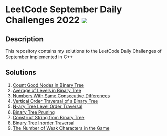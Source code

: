 # LeetCode September Daily Challenges 2022 <img src="https://img.icons8.com/external-bearicons-outline-color-bearicons/64/000000/external-Competition-business-and-marketing-bearicons-outline-color-bearicons.png"/>
## Description
This repository contains my solutions to the LeetCode Daily Challenges of September implemented in C++

## Solutions

1. <a href="https://github.com/miraehab/-LeetCode-September-Daily-Challenges-2022/blob/main/1448.%20Count%20Good%20Nodes%20in%20Binary%20Tree.cpp">Count Good Nodes in Binary Tree</a>
2. <a href="https://github.com/miraehab/-LeetCode-September-Daily-Challenges-2022/blob/main/637.%20Average%20of%20Levels%20in%20Binary%20Tree.cpp">Average of Levels in Binary Tree</a>
3. <a href="https://github.com/miraehab/-LeetCode-September-Daily-Challenges-2022/blob/main/967.%20Numbers%20With%20Same%20Consecutive%20Differences.cpp">Numbers With Same Consecutive Differences</a>
4. <a href="https://github.com/miraehab/-LeetCode-September-Daily-Challenges-2022/blob/main/987.%20Vertical%20Order%20Traversal%20of%20a%20Binary%20Tree.cpp">Vertical Order Traversal of a Binary Tree</a>
5. <a href="https://github.com/miraehab/-LeetCode-September-Daily-Challenges-2022/blob/main/429.%20N-ary%20Tree%20Level%20Order%20Traversal.cpp">N-ary Tree Level Order Traversal</a>
6. <a href="https://github.com/miraehab/-LeetCode-September-Daily-Challenges-2022/blob/main/814.%20Binary%20Tree%20Pruning.cpp">Binary Tree Pruning</a>
7. <a href="https://github.com/miraehab/-LeetCode-September-Daily-Challenges-2022/blob/main/606.%20Construct%20String%20from%20Binary%20Tree.cpp">Construct String from Binary Tree</a>
8. <a href="https://github.com/miraehab/-LeetCode-September-Daily-Challenges-2022/blob/main/94.%20Binary%20Tree%20Inorder%20Traversal.cpp">Binary Tree Inorder Traversal</a>
9. <a href="https://github.com/miraehab/-LeetCode-September-Daily-Challenges-2022/blob/main/1996.%20The%20Number%20of%20Weak%20Characters%20in%20the%20Game.cpp">The Number of Weak Characters in the Game</a>